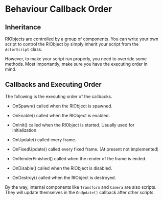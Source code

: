 # Behaviour Callback Order
## Inheritance
RIObjects are controlled by a group of components.
You can write your own script to control the RIObject by simply inherit your script
from the `ActorScript` class.

However, to make your script run properly, you need to override some methods. Most importantly,
make sure you have the executing order in mind.

## Callbacks and Executing Order
The following is the executing order of the callbacks.

- OnSpawn() called when the RIObject is spawned.
- OnEnable() called when the RIObject is enabled.
- OnInit() called when the RIObject is started. Usually used for initialization.

- OnUpdate() called every frame.
- OnFixedUpdate() called every fixed frame. (At present not implemented)
- OnRenderFinished() called when the render of the frame is ended.

- OnDisable() called when the RIObject is disabled.
- OnDestroy() called when the RIObject is destroyed.

By the way, internal components like `Transform` and `Camera` are also scripts. They will
update themselves in the `OnUpdate()` callback after other scripts.